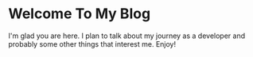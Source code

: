 # Welcome To My Blog

I'm glad you are here. I plan to talk about my journey as a developer and probably some other things that interest me. Enjoy!
